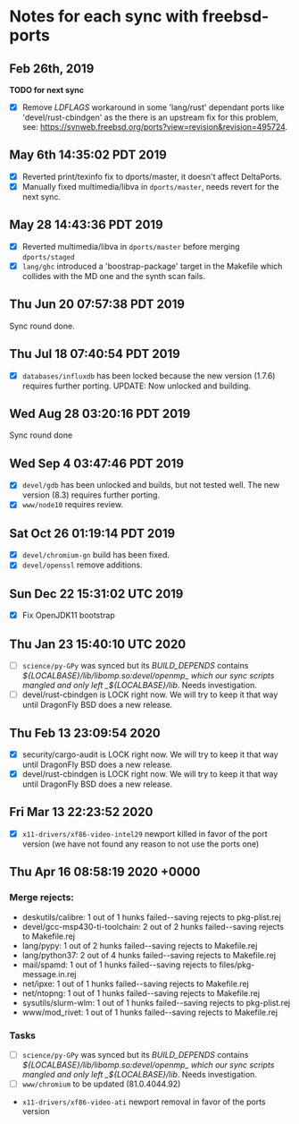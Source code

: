 # Notes for each sync with freebsd-ports

## Feb 26th, 2019

**TODO for next sync**

- [x] Remove *LDFLAGS* workaround in some 'lang/rust' dependant ports like 'devel/rust-cbindgen' as the there is an upstream fix for this problem, see: https://svnweb.freebsd.org/ports?view=revision&revision=495724.

## May 6th 14:35:02 PDT 2019

- [x] Reverted print/texinfo fix to dports/master, it doesn't affect DeltaPorts.
- [x] Manually fixed multimedia/libva in `dports/master`, needs revert for the next sync.

## May 28 14:43:36 PDT 2019

- [x] Reverted multimedia/libva in `dports/master` before merging `dports/staged`
- [x] `lang/ghc` introduced a 'boostrap-package' target in the Makefile which collides with the MD one and the synth scan fails.

## Thu Jun 20 07:57:38 PDT 2019

Sync round done.

## Thu Jul 18 07:40:54 PDT 2019
- [x] `databases/influxdb` has been locked because the new version (1.7.6) requires further porting. UPDATE: Now unlocked and building.

## Wed Aug 28 03:20:16 PDT 2019

Sync round done

## Wed Sep  4 03:47:46 PDT 2019
- [X] `devel/gdb` has been unlocked and builds, but not tested well. The new version (8.3) requires further porting.
- [X] `www/node10` requires review.

## Sat Oct 26 01:19:14 PDT 2019
- [X] `devel/chromium-gn` build has been fixed.
- [X] `devel/openssl` remove additions.

## Sun Dec 22 15:31:02 UTC 2019
- [X] Fix OpenJDK11 bootstrap

## Thu Jan 23 15:40:10 UTC 2020
- [ ] `science/py-GPy` was synced but its _BUILD_DEPENDS_ contains _${LOCALBASE}/lib/libomp.so:devel/openmp_ which our sync scripts mangled and only left _${LOCALBASE}/lib_. Needs investigation.
- [ ] devel/rust-cbindgen is LOCK right now. We will try to keep it that way until DragonFly BSD does a new release.

## Thu Feb 13 23:09:54 2020
- [X] security/cargo-audit is LOCK right now. We will try to keep it that way until DragonFly BSD does a new release.
- [X] devel/rust-cbindgen is LOCK right now. We will try to keep it that way until DragonFly BSD does a new release.

## Fri Mar 13 22:23:52 2020
- [X] `x11-drivers/xf86-video-intel29` newport killed in favor of the port version (we have not found any reason to not use the ports one)

## Thu Apr 16 08:58:19 2020 +0000

### Merge rejects:
* deskutils/calibre: 1 out of 1 hunks failed--saving rejects to pkg-plist.rej
* devel/gcc-msp430-ti-toolchain: 2 out of 2 hunks failed--saving rejects to Makefile.rej
* lang/pypy: 1 out of 2 hunks failed--saving rejects to Makefile.rej
* lang/python37: 2 out of 4 hunks failed--saving rejects to Makefile.rej
* mail/spamd: 1 out of 1 hunks failed--saving rejects to files/pkg-message.in.rej
* net/ipxe: 1 out of 1 hunks failed--saving rejects to Makefile.rej
* net/ntopng: 1 out of 1 hunks failed--saving rejects to Makefile.rej
* sysutils/slurm-wlm: 1 out of 1 hunks failed--saving rejects to pkg-plist.rej
* www/mod_rivet: 1 out of 1 hunks failed--saving rejects to Makefile.rej

### Tasks

- [ ] `science/py-GPy` was synced but its _BUILD_DEPENDS_ contains _${LOCALBASE}/lib/libomp.so:devel/openmp_ which our sync scripts mangled and only left _${LOCALBASE}/lib_. Needs investigation.
- [ ] `www/chromium` to be updated (81.0.4044.92)
- `x11-drivers/xf86-video-ati` newport removal in favor of the ports version

